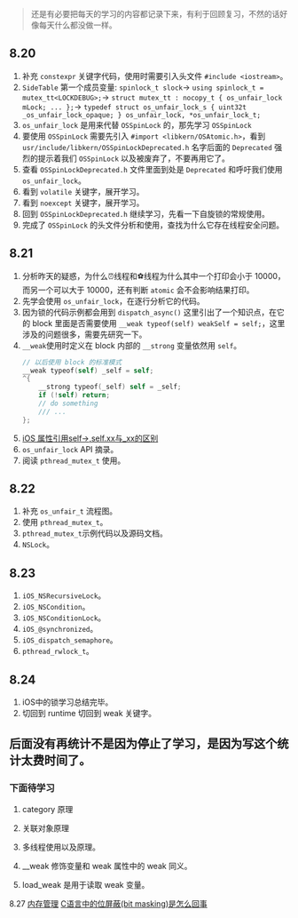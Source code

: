 > 还是有必要把每天的学习的内容都记录下来，有利于回顾复习，不然的话好像每天什么都没做一样。

## 8.20
1. 补充 `constexpr` 关键字代码，使用时需要引入头文件 `#include <iostream>`。
2. `SideTable` 第一个成员变量: 
  `spinlock_t slock`->
  `using spinlock_t = mutex_tt<LOCKDEBUG>;`->
  `struct mutex_tt : nocopy_t { os_unfair_lock mLock; ... };`->
  `typedef struct os_unfair_lock_s { uint32t _os_unfair_lock_opaque; } os_unfair_lock, *os_unfair_lock_t;`
3. `os_unfair_lock` 是用来代替 `OSSpinLock` 的，那先学习 `OSSpinLock`
4. 要使用 `OSSpinLock` 需要先引入 `#import <libkern/OSAtomic.h>`，看到 `usr/include/libkern/OSSpinLockDeprecated.h` 名字后面的 `Deprecated` 强烈的提示着我们 `OSSpinLock` 以及被废弃了，不要再用它了。
5. 查看 `OSSpinLockDeprecated.h` 文件里面到处是 `Deprecated` 和呼吁我们使用 `os_unfair_lock`。
6. 看到 `volatile` 关键字，展开学习。
7. 看到 `noexcept` 关键字，展开学习。
8. 回到 `OSSpinLockDeprecated.h` 继续学习，先看一下自旋锁的常规使用。
9. 完成了 `OSSpinLock` 的头文件分析和使用，查找为什么它存在线程安全问题。

## 8.21
1. 分析昨天的疑惑，为什么⏰线程和⚽️线程为什么其中一个打印会小于 10000，而另一个可以大于 10000，还有判断 `atomic` 会不会影响结果打印。
2. 先学会使用 `os_unfair_lock`，在逐行分析它的代码。
3. 因为锁的代码示例都会用到 `dispatch_async()` 这里引出了一个知识点，在它的  block 里面是否需要使用 `__weak typeof(self) weakSelf = self;`，这里涉及的问题很多，需要先研究一下。
4. `__weak`使用时定义在 block 内部的 `__strong` 变量依然用 `self`。
    ```objective-c
    // 以后使用 block 的标准模式
    __weak typeof(self) _self = self;
    ^{
        __strong typeof(_self) self = _self;
        if (!self) return;
        // do something 
        /// ...
    };
    ```
5. [iOS 属性引用self->,self.xx与_xx的区别](https://www.jianshu.com/p/62ed57cedf11)
6. `os_unfair_lock` API 摘录。
7. 阅读 `pthread_mutex_t` 使用。

## 8.22
1. 补充 `os_unfair_t` 流程图。
2. 使用 `pthread_mutex_t`。
3. `pthread_mutex_t`示例代码以及源码文档。
4. `NSLock`。

## 8.23
1. `iOS_NSRecursiveLock`。
2. `iOS_NSCondition`。
3. `iOS_NSConditionLock`。
4. `iOS_@synchronized`。
5. `iOS_dispatch_semaphore`。
6. `pthread_rwlock_t`。

## 8.24 
1. iOS中的锁学习总结完毕。
2. 切回到 runtime 切回到 weak 关键字。

## 后面没有再统计不是因为停止了学习，是因为写这个统计太费时间了。

### 下面待学习
1. category 原理
2. 关联对象原理 
3. 多线程使用以及原理。

3. __weak 修饰变量和 weak 属性中的 weak 同义。
4. load_weak 是用于读取 weak 变量。


8.27
[内存管理](https://www.jianshu.com/p/8d742a44f0da)
[C语言中的位屏蔽(bit masking)是怎么回事](http://c.biancheng.net/cpp/html/1611.html)
